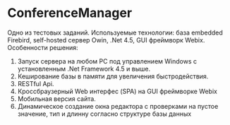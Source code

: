 # ConferenceManager
Одно из тестовых заданий.
Используемые технологии: база embedded Firebird, self-hosted сервер Owin, .Net 4.5, GUI фреймворк Webix.
Особенности решения: 
1. Запуск сервера на любом PC под управлением Windows с установленным .Net Framework 4.5 и выше.
2. Кеширование базы в памяти для увеличения быстродействия.
3. RESTful Api.
4. Кроссбраузерный Web интерфес (SPA) на GUI фреймворке Webix
5. Мобильная версия сайта.
6. Динамическое создание окна редактора с проверками на пустое значение, тип и длинну согласно структуре базы данных
